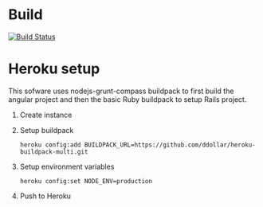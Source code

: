 # Build

[![Build Status](https://travis-ci.org/Absor/bookshelf.svg?branch=master)](https://travis-ci.org/Absor/bookshelf)

# Heroku setup

This sofware uses nodejs-grunt-compass buildpack to first build the angular project and then the basic Ruby buildpack to setup Rails project.

1. Create instance
2. Setup buildpack

    ```
    heroku config:add BUILDPACK_URL=https://github.com/ddollar/heroku-buildpack-multi.git
    ```

3. Setup environment variables

    ```
    heroku config:set NODE_ENV=production
    ```

4. Push to Heroku